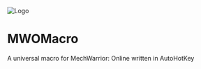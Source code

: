 ![Logo](https://cdn.discordapp.com/attachments/567319632923459584/1074953265889939536/MWOMacro.png?width=500&height=500)
# MWOMacro
A universal macro for MechWarrior: Online written in AutoHotKey
